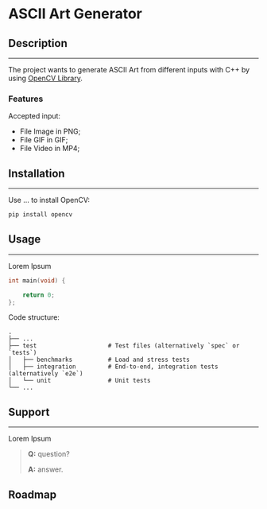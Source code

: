 # ASCII Art Generator


## Description
---
The project wants to generate ASCII Art from different inputs with C++ by using [OpenCV Library](https://opencv.org/).

### Features
Accepted input:
- File Image in PNG;
- File GIF in GIF;
- File Video in MP4;


## Installation
---
Use ... to install OpenCV:
```bash
pip install opencv
```

## Usage
---
Lorem Ipsum
```cpp
int main(void) {

    return 0;
};
```
Code structure:

    .
    ├── ...
    ├── test                    # Test files (alternatively `spec` or `tests`)
    │   ├── benchmarks          # Load and stress tests
    │   ├── integration         # End-to-end, integration tests (alternatively `e2e`)
    │   └── unit                # Unit tests
    └── ...

## Support
---
Lorem Ipsum
> **Q:** question?
>
> **A:** answer.

## Roadmap
